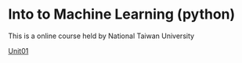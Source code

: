 # Into to Machine Learning (python)

This is a online course held by National Taiwan University

[Unit01](https://github.com/elayswew/IMLP/blob/main/Unit01/Unit01_Crash%20Course%20on%20Python.ipynb) 
